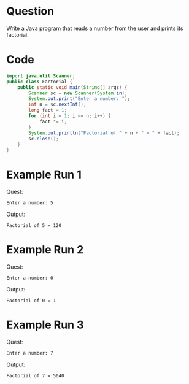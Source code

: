 # Question
Write a Java program that reads a number from the user and prints its factorial.

# Code
```java
import java.util.Scanner;
public class Factorial {
    public static void main(String[] args) {
        Scanner sc = new Scanner(System.in);
        System.out.print("Enter a number: ");
        int n = sc.nextInt();
        long fact = 1;
        for (int i = 1; i <= n; i++) {
            fact *= i;
        }
        System.out.println("Factorial of " + n + " = " + fact);
        sc.close();
    }
}
```

# Example Run 1
Quest:
```
Enter a number: 5
```
Output:
```
Factorial of 5 = 120
```

# Example Run 2
Quest:
```
Enter a number: 0
```
Output:
```
Factorial of 0 = 1
```

# Example Run 3
Quest:
```
Enter a number: 7
```
Output:
```
Factorial of 7 = 5040
```
